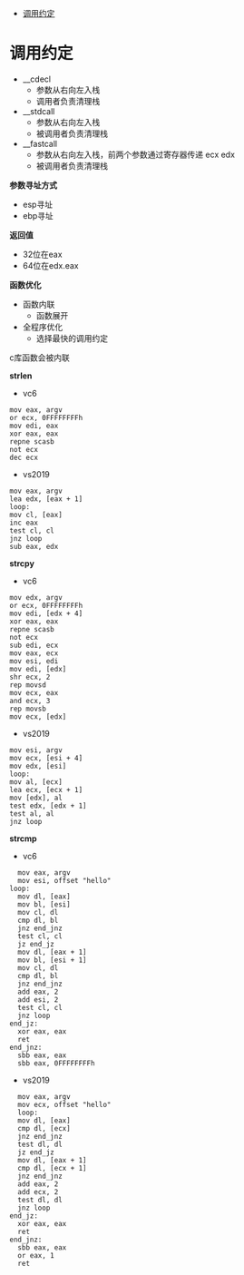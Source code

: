 
<!-- @import "[TOC]" {cmd="toc" depthFrom=1 depthTo=6 orderedList=false} -->

<!-- code_chunk_output -->

- [调用约定](#调用约定)

<!-- /code_chunk_output -->


# 调用约定

- __cdecl
  - 参数从右向左入栈
  - 调用者负责清理栈
- __stdcall
  - 参数从右向左入栈
  - 被调用者负责清理栈
- __fastcall
  - 参数从右向左入栈，前两个参数通过寄存器传递 ecx edx
  - 被调用者负责清理栈

**参数寻址方式**
* esp寻址
* ebp寻址

**返回值**
* 32位在eax
* 64位在edx.eax

**函数优化**
* 函数内联
  * 函数展开
* 全程序优化
  * 选择最快的调用约定

c库函数会被内联

**strlen**
* vc6
``` masm
mov eax, argv
or ecx, 0FFFFFFFFh
mov edi, eax
xor eax, eax
repne scasb
not ecx
dec ecx
```
* vs2019
``` masm
mov eax, argv
lea edx, [eax + 1]
loop:
mov cl, [eax]
inc eax
test cl, cl
jnz loop
sub eax, edx
```

**strcpy**
* vc6
``` masm
mov edx, argv
or ecx, 0FFFFFFFFh
mov edi, [edx + 4]
xor eax, eax
repne scasb
not ecx
sub edi, ecx
mov eax, ecx
mov esi, edi
mov edi, [edx]
shr ecx, 2
rep movsd
mov ecx, eax
and ecx, 3
rep movsb
mov ecx, [edx]
```

* vs2019
``` masm
mov esi, argv
mov ecx, [esi + 4]
mov edx, [esi]
loop:
mov al, [ecx]
lea ecx, [ecx + 1]
mov [edx], al
test edx, [edx + 1]
test al, al
jnz loop
```

**strcmp**
* vc6
``` masm
  mov eax, argv
  mov esi, offset "hello"
loop:
  mov dl, [eax]
  mov bl, [esi]
  mov cl, dl
  cmp dl, bl
  jnz end_jnz
  test cl, cl
  jz end_jz
  mov dl, [eax + 1]
  mov bl, [esi + 1]
  mov cl, dl
  cmp dl, bl
  jnz end_jnz
  add eax, 2
  add esi, 2
  test cl, cl
  jnz loop
end_jz:
  xor eax, eax
  ret
end_jnz:
  sbb eax, eax
  sbb eax, 0FFFFFFFFh
```

* vs2019
``` masm
  mov eax, argv
  mov ecx, offset "hello"
  loop:
  mov dl, [eax]
  cmp dl, [ecx]
  jnz end_jnz
  test dl, dl
  jz end_jz
  mov dl, [eax + 1]
  cmp dl, [ecx + 1]
  jnz end_jnz
  add eax, 2
  add ecx, 2
  test dl, dl
  jnz loop
end_jz:
  xor eax, eax
  ret
end_jnz:
  sbb eax, eax
  or eax, 1
  ret
```